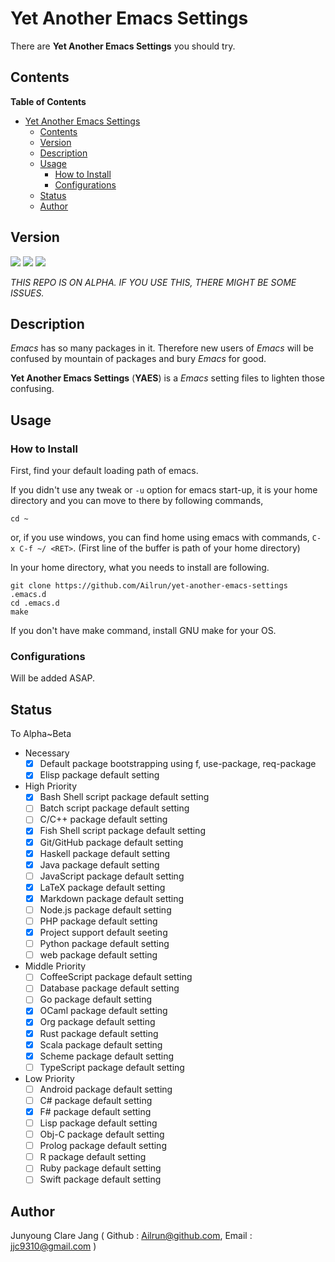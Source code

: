 # Yet Another Emacs Settings #

There are **Yet Another Emacs Settings** you should try.

## Contents ##
<!-- markdown-toc start - Don't edit this section. Run M-x markdown-toc-generate-toc again -->
**Table of Contents**

- [Yet Another Emacs Settings](#yet-another-emacs-settings)
    - [Contents](#contents)
    - [Version](#version)
    - [Description](#description)
    - [Usage](#usage)
        - [How to Install](#how-to-install)
        - [Configurations](#configurations)
    - [Status](#status)
    - [Author](#author)

<!-- markdown-toc end -->

## Version ##
![](https://img.shields.io/badge/Emacs->24.5-green.svg?style=flat)
![](https://img.shields.io/badge/Version-0.01.01-lightgrey.svg?style=flat)
![](https://img.shields.io/badge/Status-Alpha-yellow.svg?style=flat)

*THIS REPO IS ON ALPHA. IF YOU USE THIS, THERE MIGHT BE SOME ISSUES.*

## Description ##
*Emacs* has so many packages in it. Therefore new users of *Emacs* will be confused by mountain of packages and bury *Emacs* for good.

**Yet Another Emacs Settings** (**YAES**) is a *Emacs* setting files to lighten those confusing.

## Usage ##

### How to Install ###
First, find your default loading path of emacs.

If you didn't use any tweak or `-u` option for emacs start-up, it is your home directory and you can move to there by following commands,

```
cd ~
```

or, if you use windows, you can find home using emacs with commands, `C-x C-f ~/ <RET>`. (First line of the buffer is path of your home directory)

In your home directory, what you needs to install are following.

```
git clone https://github.com/Ailrun/yet-another-emacs-settings .emacs.d
cd .emacs.d
make
```

If you don't have make command, install GNU make for your OS.

### Configurations ###

Will be added ASAP.

## Status ##

To Alpha~Beta

- Necessary
  - [x] Default package bootstrapping using f, use-package, req-package
  - [x] Elisp package default setting
- High Priority
  - [x] Bash Shell script package default setting
  - [ ] Batch script package default setting
  - [ ] C/C++ package default setting
  - [x] Fish Shell script package default setting
  - [x] Git/GitHub package default setting
  - [x] Haskell package default setting
  - [x] Java package default setting
  - [ ] JavaScript package default setting
  - [x] LaTeX package default setting
  - [x] Markdown package default setting
  - [ ] Node.js package default setting
  - [ ] PHP package default setting
  - [x] Project support default seeting
  - [ ] Python package default setting
  - [ ] web package default setting
- Middle Priority
  - [ ] CoffeeScript package default setting
  - [ ] Database package default setting
  - [ ] Go package default setting
  - [x] OCaml package default setting
  - [x] Org package default setting
  - [x] Rust package default setting
  - [x] Scala package default setting
  - [x] Scheme package default setting
  - [ ] TypeScript package default setting
- Low Priority
  - [ ] Android package default setting
  - [ ] C# package default setting
  - [x] F# package default setting
  - [ ] Lisp package default setting
  - [ ] Obj-C package default setting
  - [ ] Prolog package default setting
  - [ ] R package default setting
  - [ ] Ruby package default setting
  - [ ] Swift package default setting

## Author ##
Junyoung Clare Jang ( Github : Ailrun@github.com, Email : jjc9310@gmail.com )
